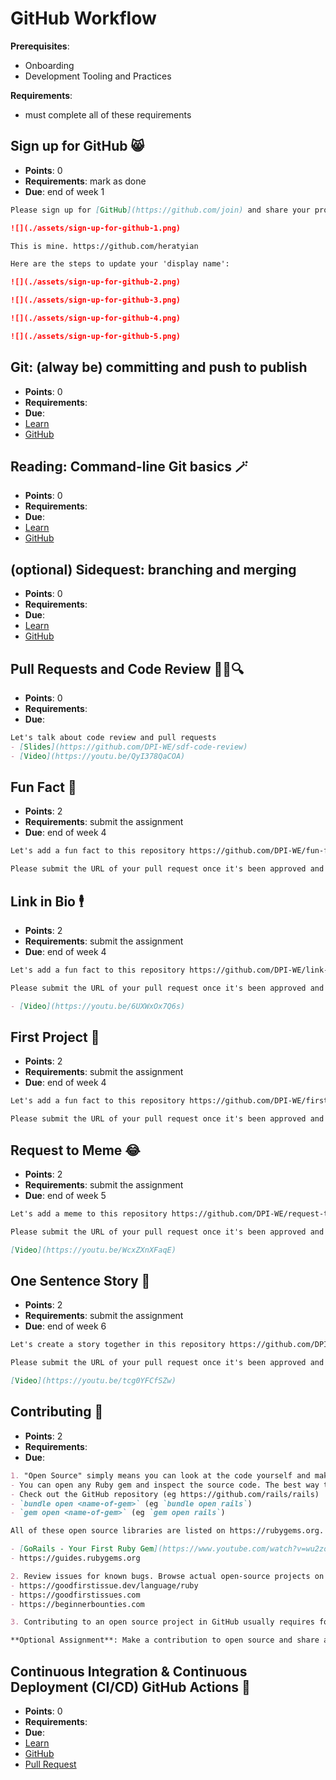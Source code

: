 # GitHub Workflow

**Prerequisites**:
- Onboarding
- Development Tooling and Practices

**Requirements**:
- must complete all of these requirements

<!-- TODO: overview -->

## Sign up for GitHub 😸
- **Points**: 0
- **Requirements**: mark as done
- **Due**: end of week 1
```md
Please sign up for [GitHub](https://github.com/join) and share your profile page. It should be something like this `github.com/<username>`. Please set a profile image and display name using your first and last name so it's easy to tag you. Your GitHub profile is like a software engineering resume. It's important for employers, clients, teammates, etc. to know it's you. I also recommend keeping only 1 GitHub account so your contribution graph is full of green. You can create organizations to separate your repositories. 

![](./assets/sign-up-for-github-1.png)

This is mine. https://github.com/heratyian

Here are the steps to update your 'display name':

![](./assets/sign-up-for-github-2.png)

![](./assets/sign-up-for-github-3.png)

![](./assets/sign-up-for-github-4.png)

![](./assets/sign-up-for-github-5.png)
```

## Git: (alway be) committing and push to publish
- **Points**: 0
- **Requirements**:
- **Due**:
- [Learn](https://learn.firstdraft.com/lessons/50)
- [GitHub](https://github.com/appdev-lessons/git-commit-and-push)

## Reading: Command-line Git basics 🪄
- **Points**: 0
- **Requirements**:
- **Due**:
- [Learn](https://learn.firstdraft.com/lessons/196-git-cli)
- [GitHub](https://github.com/appdev-lessons/git-cli)

<!-- TODO: add vscode git gui basics? -->

## (optional) Sidequest: branching and merging
- **Points**: 0
- **Requirements**:
- **Due**:
- [Learn](https://learn.firstdraft.com/lessons/54)
- [GitHub](https://github.com/appdev-lessons/git-branch-and-merge)

## Pull Requests and Code Review 📝🔧🔍
- **Points**: 0
- **Requirements**:
- **Due**:
```md
Let's talk about code review and pull requests
- [Slides](https://github.com/DPI-WE/sdf-code-review)
- [Video](https://youtu.be/QyI378QaCOA)
```

## Fun Fact 🤪
- **Points**: 2
- **Requirements**: submit the assignment
- **Due**: end of week 4
```md
Let's add a fun fact to this repository https://github.com/DPI-WE/fun-facts

Please submit the URL of your pull request once it's been approved and merged.
```

## Link in Bio 🕴️
- **Points**: 2
- **Requirements**: submit the assignment
- **Due**: end of week 4
```md
Let's add a fun fact to this repository https://github.com/DPI-WE/link-in-bio

Please submit the URL of your pull request once it's been approved and merged.

- [Video](https://youtu.be/6UXWxOx7Q6s)
```

## First Project 🚀
- **Points**: 2
- **Requirements**: submit the assignment
- **Due**: end of week 4
```md
Let's add a fun fact to this repository https://github.com/DPI-WE/first-project

Please submit the URL of your pull request once it's been approved and merged.
```

## Request to Meme 😂
- **Points**: 2
- **Requirements**: submit the assignment
- **Due**: end of week 5
```md
Let's add a meme to this repository https://github.com/DPI-WE/request-to-meme

Please submit the URL of your pull request once it's been approved and merged.

[Video](https://youtu.be/WcxZXnXFaqE)
```

## One Sentence Story 📖
- **Points**: 2
- **Requirements**: submit the assignment
- **Due**: end of week 6
```md
Let's create a story together in this repository https://github.com/DPI-WE/one-sentence-story

Please submit the URL of your pull request once it's been approved and merged.

[Video](https://youtu.be/tcg0YFCfSZw)
```

<!-- TODO: github projects / kanban -->
<!-- move here? -->
<!-- - [Estimating and prioritizing work 🤔](./building-your-own-idea.md#estimating-and-prioritizing-work-🤔) -->

## Contributing 🙋
- **Points**: 2
- **Requirements**:
- **Due**:
```md
1. "Open Source" simply means you can look at the code yourself and make a contribution.
- You can open any Ruby gem and inspect the source code. The best way to get better at writing code is by reading other people's code. 
- Check out the GitHub repository (eg https://github.com/rails/rails)
- `bundle open <name-of-gem>` (eg `bundle open rails`)
- `gem open <name-of-gem>` (eg `gem open rails`)

All of these open source libraries are listed on https://rubygems.org. If you're feeling bold, you can try creating your own Ruby Gem 💎

- [GoRails - Your First Ruby Gem](https://www.youtube.com/watch?v=wu2zoy63DeU)
- https://guides.rubygems.org

2. Review issues for known bugs. Browse actual open-source projects on GitHub looking for "good first issue" or "beginner-friendly" tags.
- https://goodfirstissue.dev/language/ruby
- https://goodfirstissues.com
- https://beginnerbounties.com

3. Contributing to an open source project in GitHub usually requires forking, cloning, making changes, and then submitting a pull request to the project. See `contributing` section in README for guidance.

**Optional Assignment**: Make a contribution to open source and share a link/screenshot of your contribution. Share knowledge, submit an issue, ask a question, review a pull request, work on a bounty etc. You may even submit an issue for an assignment or slide deck if you think there is a bug or something is not clear.
```

## Continuous Integration & Continuous Deployment (CI/CD) GitHub Actions 🔄
- **Points**: 0
- **Requirements**:
- **Due**:
- [Learn](https://learn.firstdraft.com/lessons/402-continuous-integration-continuous-deployment)
- [GitHub](https://github.com/DPI-WE/continuous-integration-continuous-deployment)
- [Pull Request](https://github.com/DPI-WE/readit/pull/30)
